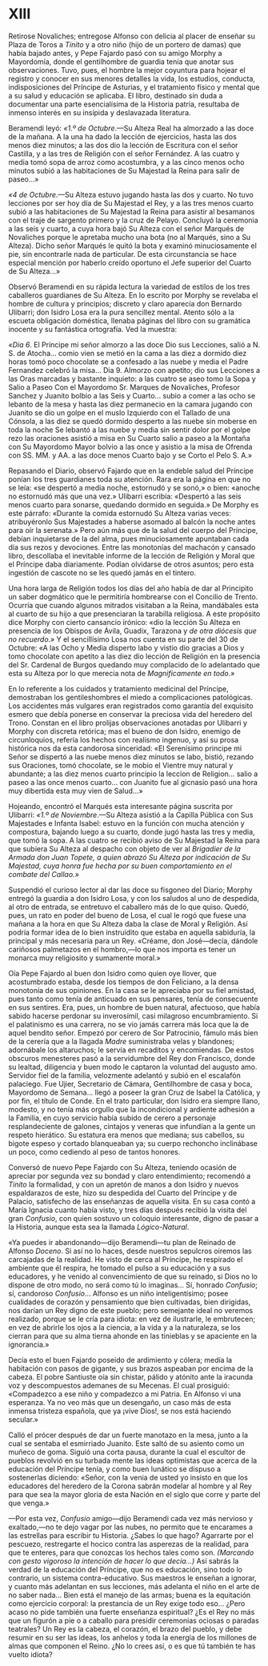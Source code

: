 # XIII

Retirose Novaliches; entregose Alfonso con delicia al placer de enseñar su
Plaza de Toros a *Tinito* y a otro niño (hijo de un portero de damas) que había
bajado antes, y Pepe Fajardo pasó con su amigo Morphy a Mayordomía, donde el
gentilhombre de guardia tenía que anotar sus observaciones. Tuvo, pues, el
hombre la mejor coyuntura para hojear el registro y conocer en sus menores
detalles la vida, los estudios, conducta, indisposiciones del Príncipe de
Asturias, y el tratamiento físico y mental que a su salud y educación se
aplicaba. El libro, destinado sin duda a documentar una parte esencialísima de
la Historia patria, resultaba de inmenso interés en su insípida y deslavazada
literatura.

Beramendi leyó: *«1.º de Octubre*.—Su Alteza Real ha almorzado a las doce de la
mañana. A la una ha dado la lección de ejercicios, hasta las dos menos diez
minutos; a las dos dio la lección de Escritura con el señor Castilla, y a las
tres de Religión con el señor Fernández. A las cuatro y media tomó sopa de
arroz como acostumbra, y a las cinco menos ocho minutos subió a las
habitaciones de Su Majestad la Reina para salir de paseo...»

*«4 de Octubre*.—Su Alteza estuvo jugando hasta las dos y cuarto. No tuvo
lecciones por ser hoy día de Su Majestad el Rey, y a las tres menos cuarto
subió a las habitaciones de Su Majestad la Reina para asistir al besamanos con
el traje de sargento primero y la cruz de Pelayo. Concluyó la ceremonia a las
seis y cuarto, a cuya hora bajó Su Alteza con el señor Marqués de Novaliches
porque le apretaba mucho una bota (no al Marqués, sino a Su Alteza). Dicho
señor Marqués le quitó la bota y examinó minuciosamente el pie, sin encontrarle
nada de particular. De esta circunstancia se hace especial mención por haberlo
creído oportuno el Jefe superior del Cuarto de Su Alteza...»

Observó Beramendi en su rápida lectura la variedad de estilos de los tres
caballeros guardianes de Su Alteza. En lo escrito por Morphy se revelaba el
hombre de cultura y principios; discreto y claro aparecía don Bernardo
Ulibarri; don Isidro Losa era la pura sencillez mental. Atento sólo a la
escueta obligación doméstica, llenaba páginas del libro con su gramática
inocente y su fantástica ortografía. Ved la muestra:

*«Dia 6*. El Principe mi señor almorzo a las doce Dio sus Lecciones, salió a N.
S. de Atocha... comio vien se metió en la cama a las diez a dormido diez horas
tomó poco chocolate se a confesado a las nuebe y media el Padre Fernandez
celebró la misa... Dia 9. Almorzo con apetito; dio sus Lecciones a las Oras
marcadas y bastante inquieto: a las cuatro se aseo tomo la Sopa y Salio a Paseo
Con el Mayordomo Sr. Marques de Novaliches, Profesor Sanchez y Juanito bolbio
a las Seis y Cuarto... subio a comer a las ocho se lebanto de la mesa y hasta
las diez permanecio en la camara jugando con Juanito se dio un golpe en el
muslo Izquierdo con el Tallado de una Cónsola, a las diez se quedó dormido
desperto a las nuebe sin moberse en toda la noche Se lebantó a las nuebe
y media sin sentir dolor por el golpe rezo las oraciones asistió a misa en Su
Cuarto salio a paseo a la Montaña con Su Mayordomo Mayor bolvio a las once
y asistio a la misa de Ofrenda con SS. MM. y AA. a las doce menos Cuarto bajo
y se Corto el Pelo S. A.»

Repasando el Diario, observó Fajardo que en la endeble salud del Príncipe
ponían los tres guardianes toda su atención. Rara era la página en que no se
leía: «se despertó a media noche, estornudó y se sonó,» o bien: «anoche no
estornudó más que una vez.» Ulibarri escribía: «Despertó a las seis menos
cuarto para sonarse, quedando dormido en seguida.» De Morphy es este párrafo:
«Durante la comida estornudó Su Alteza varias veces: atribuyéronlo Sus
Majestades a haberse asomado al balcón la noche antes para oír la serenata.»
Pero aún más que de la salud del cuerpo del Príncipe, debían inquietarse de la
del alma, pues minuciosamente apuntaban cada día sus rezos y devociones. Entre
las monotonías del machacón y cansado libro, descollaba el inevitable informe
de la lección de Religión y Moral que el Príncipe daba diariamente. Podían
olvidarse de otros asuntos; pero esta ingestión de cascote no se les quedó
jamás en el tintero.

Una hora larga de Religión todos los días del año había de dar al Principito un
saber dogmático que le permitiría hombrearse con el Concilio de Trento. Ocurría
que cuando algunos mitrados visitaban a la Reina, mandábales esta al cuarto de
su hijo a que presenciaran la tarabilla religiosa. A este propósito dice Morphy
con cierto cansancio irónico: «dio la lección Su Alteza en presencia de los
Obispos de Ávila, Guadix, Tarazona y *de otra diócesis que no recuerdo.»* Y el
sencillísimo Losa nos cuenta en su parte del 30 de Octubre: «A las Ocho y Media
disperto labo y vistio dio gracias a Dios y tomo chocolate con apetito a las
diez dio lección de Religión en la presencia del Sr. Cardenal de Burgos
quedando muy complacido de lo adelantado que esta su Alteza por lo que merecia
nota de *Magnificamente en todo.»*

En lo referente a los cuidados y tratamiento medicinal del Príncipe,
demostraban los gentileshombres el miedo a complicaciones patológicas. Los
accidentes más vulgares eran registrados como garantía del exquisito esmero que
debía ponerse en conservar la preciosa vida del heredero del Trono. Constan en
el libro prolijas observaciones anotadas por Ulibarri y Morphy con discreta
retórica; mas el bueno de don Isidro, enemigo de circunloquios, refería los
hechos con realismo ingenuo, y así su prosa histórica nos da esta candorosa
sinceridad: «El Serenísimo principe mi Señor se dispertó a las nuebe menos diez
minutos se labo, bistió, rezando sus Oraciones, tomó chocolate, se le mobio el
Vientre muy natural y abundante; a las diez menos cuarto principio la leccion
de Religion... salio a paseo a las once menos cuarto... con Juanito fue al
gicnasio pasó una hora muy dibertida esta muy vien de Salud...»

Hojeando, encontró el Marqués esta interesante página suscrita por Ulibarri:
*«1.º de Noviembre*.—Su Alteza asistió a la Capilla Pública con Sus Majestades
e Infanta Isabel: estuvo en la función con mucha atención y compostura, bajando
luego a su cuarto, donde jugó hasta las tres y media, que tomó la sopa. A las
cuatro se recibió aviso de Su Majestad la Reina para que subiera Su Alteza al
despacho con objeto de ver al *Brigadier de la Armada don Juan Topete, a quien
abrazó Su Alteza por indicación de Su Majestad, cuya honra fue hecha por su
buen comportamiento en el combate del Callao.»*

Suspendió el curioso lector al dar las doce su fisgoneo del Diario; Morphy
entregó la guardia a don Isidro Losa, y con los saludos al uno de despedida, al
otro de entrada, se entretuvo el caballero más de lo que quiso. Quedó, pues, un
rato en poder del bueno de Losa, el cual le rogó que fuese una mañana a la hora
en que Su Alteza daba la clase de Moral y Religión. Así podría formar idea de
lo bien instruidito que estaba en aquella sabiduría, la principal y más
necesaria para un Rey. «Créame, don José—decía, dándole cariñosos palmetazos en
el hombro,—lo que nos importa es tener un monarca muy religiosito y sumamente
moral.»

Oía Pepe Fajardo al buen don Isidro como quien oye llover, que acostumbrado
estaba, desde los tiempos de don Feliciano, a la densa monotonía de sus
opiniones. En la casa se le apreciaba por su fiel amistad, pues tanto como
tenía de anticuado en sus pensares, tenía de consecuente en sus sentires. Era,
pues, un hombre de buen natural, afectuoso, que había sabido hacerse perdonar
su inverosímil, casi milagroso encumbramiento. Si el palatinismo es una
carrera, no se vio jamás carrera más loca que la de aquel bendito señor. Empezó
por cerero de Sor Patrocinio, fámulo más bien de la cerería que a la llagada
*Madre* suministraba velas y blandones; adornábale los altaruchos; le servía en
recaditos y encomiendas. De estos obscuros menesteres pasó a la servidumbre del
Rey don Francisco, donde su lealtad, diligencia y buen modo le captaron la
voluntad del augusto amo. Servidor fiel de la familia, velozmente adelantó
y subió en el escalafón palaciego. Fue Ujier, Secretario de Cámara,
Gentilhombre de casa y boca, Mayordomo de Semana... llegó a poseer la gran Cruz
de Isabel la Católica, y por fin, el título de Conde. En el trato particular,
don Isidro era siempre llano, modesto, y no tenía más orgullo que la
incondicional y ardiente adhesión a la Familia, en cuyo servicio había subido
de cerero a personaje resplandeciente de galones, cintajos y veneras que
infundían a la gente un respeto hierático. Su estatura era menos que mediana;
sus cabellos, su bigote espeso y cortado blanqueaban ya; su cuerpo rechoncho
inclinábase un poco, como cediendo al peso de tantos honores.

Conversó de nuevo Pepe Fajardo con Su Alteza, teniendo ocasión de apreciar por
segunda vez su bondad y claro entendimiento; recomendó a *Tinito* la
formalidad, y con un apretón de manos a don Isidro y nuevos espaldarazos de
este, hizo su despedida del Cuarto del Príncipe y de Palacio, satisfecho de las
enseñanzas de aquella visita. En su casa contó a María Ignacia cuanto había
visto, y tres días después recibió la visita del gran *Confusio*, con quien
sostuvo un coloquio interesante, digno de pasar a la Historia, aunque esta sea
la llamada *Lógico-Natural*.

«Ya puedes ir abandonando—dijo Beramendi—tu plan de Reinado de Alfonso
*Doceno*. Si así no lo haces, desde nuestros sepulcros oiremos las carcajadas
de la realidad. He visto de cerca al Príncipe, he respirado el ambiente que él
respira, he tomado el pulso a su educación y a sus educadores, y he venido al
convencimiento de que su reinado, si Dios no lo dispone de otro modo, no será
como tú lo imaginas... Sí, honrado *Confusio*; sí, candoroso *Confusio*...
Alfonso es un niño inteligentísimo; posee cualidades de corazón y pensamiento
que bien cultivadas, bien dirigidas, nos darían un Rey digno de este pueblo;
pero semejante ideal no veremos realizado, porque se le cría para idiota: en
vez de ilustrarle, le embrutecen; en vez de abrirle los ojos a la ciencia, a la
vida y a la naturaleza, se los cierran para que su alma tierna ahonde en las
tinieblas y se apaciente en la ignorancia.»

Decía esto el buen Fajardo poseído de ardimiento y cólera; medía la habitación
con pasos de gigante, y sus brazos aspeaban por encima de la cabeza. El pobre
Santiuste oía sin chistar, pálido y atónito ante la iracunda voz
y descompuestos ademanes de su Mecenas. El cual prosiguió: «Compadezco a ese
niño y compadezco a mi Patria. En Alfonso vi una esperanza. Ya no veo más que
un desengaño, un caso más de esta inmensa tristeza española, que ya ¡vive
Dios!, se nos está haciendo secular.»

Calló el prócer después de dar un fuerte manotazo en la mesa, junto a la cual
se sentaba el esmirriado Juanito. Este saltó de su asiento como un muñeco de
goma. Siguió una corta pausa, durante la cual el escultor de pueblos revolvió
en su turbada mente las ideas optimistas que acerca de la educación del
Príncipe tenía, y como buen lunático se dispuso a sostenerlas diciendo: «Señor,
con la venia de usted yo insisto en que los educadores del heredero de la
Corona sabrán modelar al hombre y al Rey para que sea la mayor gloria de esta
Nación en el siglo que corre y parte del que venga.»

—Por esta vez, *Confusio* amigo—dijo Beramendi cada vez más nervioso
y exaltado,—no te dejo vagar por las nubes, no permito que te encarames a las
estrellas para escribir tu Historia. ¿Sabes lo que hago? Agarrarte por el
pescuezo, restregarte el hocico contra las asperezas de la realidad, para que
te enteres, para que conozcas los hechos tales como son. *(Marcando con gesto
vigoroso la intención de hacer lo que decía...)* Así sabrás la verdad de la
educación del Príncipe, que no es educación, sino todo lo contrario, un sistema
contra-educativo. Sus maestros le enseñan a ignorar, y cuanto más adelantan en
sus lecciones, más adelanta el niño en el arte de no saber nada... Bien está el
manejo de las armas; buena es la equitación como ejercicio corporal: la
prestancia de un Rey exige todo eso... ¿Pero acaso no pide también una fuerte
enseñanza espiritual? ¿Es el Rey no más que un figurón a pie o a caballo para
presidir ceremonias ociosas o paradas teatrales? Un Rey es la cabeza, el
corazón, el brazo del pueblo, y debe resumir en su ser las ideas, los anhelos
y toda la energía de los millones de almas que componen el Reino. ¿No lo crees
así, o es que tú también te has vuelto idiota?
